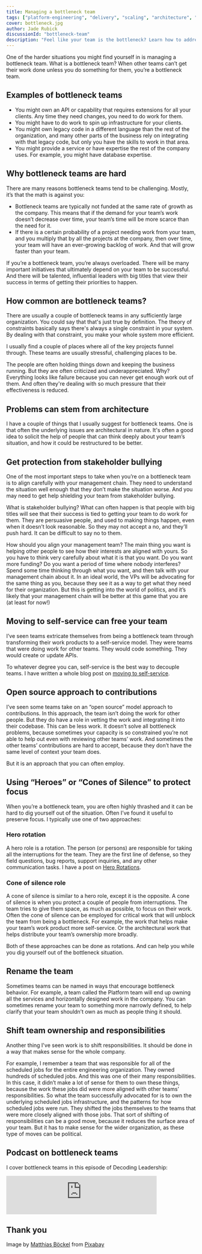 ```yaml
---
title: Managing a bottleneck team
tags: ["platform-engineering", "delivery", "scaling", "architecture", "org-design"]
cover: bottleneck.jpg
author: Jade Rubick
discussionId: "bottleneck-team"
description: "Feel like your team is the bottleneck? Learn how to address the challenges of managing a bottleneck team."
---
```


One of the harder situations you might find yourself in is managing a bottleneck team. What is a bottleneck team? When other teams can’t get their work done unless you do something for them, you’re a bottleneck team.

<re-img src="bottleneck.jpg"></re-img>

## Examples of bottleneck teams

* You might own an API or capability that requires extensions for all your clients. Any time they need changes, you need to do work for them.
* You might have to do work to spin up infrastructure for your clients.
* You might own legacy code in a different language than the rest of the organization, and many other parts of the business rely on integrating with that legacy code, but only you have the skills to work in that area.
* You might provide a service or have expertise the rest of the company uses. For example, you might have database expertise.

## Why bottleneck teams are hard

There are many reasons bottleneck teams tend to be challenging. Mostly, it’s that the math is against you:

* Bottleneck teams are typically not funded at the same rate of growth as the company. This means that if the demand for your team’s work doesn’t decrease over time, your team’s time will be more scarce than the need for it. 
* If there is a certain probability of a project needing work from your team, and you multiply that by all the projects at the company, then over time, your team will have an ever-growing backlog of work. And that will grow faster than your team.

If you’re a bottleneck team, you’re always overloaded. There will be many important initiatives that ultimately depend on your team to be successful. And there will be talented, influential leaders with big titles that view their success in terms of getting their priorities to happen.

## How common are bottleneck teams?

There are usually a couple of bottleneck teams in any sufficiently large organization. You could  say that that's just true by definition. The theory of constraints basically says there's always a single constraint in your system. By dealing with that constraint, you make your whole system more efficient. 

I usually find a couple of places where all of the key projects funnel through. These teams are usually stressful, challenging places to be. 

The people are often holding things down and keeping the business running. But they are often criticized and underappreciated. Why? Everything looks like failure because you can never get enough work out of them. And often they're dealing with so much pressure that their effectiveness is reduced.

## Problems can stem from architecture

I have a couple of things that I usually suggest for bottleneck teams. One is that often the underlying issues are architectural in nature. It's often a good idea to solicit the help of people that can think deeply about your team’s situation, and how it could be restructured to be better. 

## Get protection from stakeholder bullying

One of the most important steps to take when you’re on a bottleneck team is to align carefully with your management chain. They need to understand the situation well enough that they don’t make the situation worse. And you may need to get help shielding your team from stakeholder bullying. 

What is stakeholder bullying? What can often happen is that people with big titles will see that their success is tied to getting your team to do work for them. They are persuasive people, and used to making things happen, even when it doesn’t look reasonable. So they may not accept a no, and they’ll push hard. It can be difficult to say no to them.

How should you align your management team? The main thing you want is helping other people to see how their interests are aligned with yours. So you have to think very carefully about what it is that you want. Do you want more funding? Do you want a period of time where nobody interferes? Spend some time thinking through what you want, and then talk with your management chain about it. In an ideal world, the VPs will be advocating for the same thing as you, because they see it as a way to get what they need for their organization. But this is getting into the world of politics, and it’s likely that your management chain will be better at this game that you are (at least for now!)

## Moving to self-service can free your team

I’ve seen teams extricate themselves from being a bottleneck team through transforming their work products to a self-service model. They were teams that were doing work for other teams. They would code something. They would create or update APIs. 

To whatever degree you can, self-service is the best way to decouple teams. I have written a whole blog post on [moving to self-service](/platform-teams-and-the-self-service-model/).

## Open source approach to contributions

I’ve seen some teams take on an “open source” model approach to contributions. In this approach, the team isn’t doing the work for other people. But they do have a role in vetting the work and integrating it into their codebase. This can be less work. It doesn’t solve all bottleneck problems, because sometimes your capacity is so constrained you’re not able to help out even with reviewing other teams’ work. And sometimes the other teams’ contributions are hard to accept, because they don’t have the same level of context your team does. 

But it is an approach that you can often employ. 

## Using “Heroes” or “Cones of Silence” to protect focus

When you’re a bottleneck team, you are often highly thrashed and it can be hard to dig yourself out of the situation. Often I’ve found it useful to preserve focus. I typically use one of two approaches:

### Hero rotation

A hero role is a rotation. The person (or persons) are responsible for taking all the interruptions for the team. They are the first line of defense, so they field questions, bug reports, support inquiries, and any other communication tasks. I have a post on [Hero Rotations](/hero-rotation/).

### Cone of silence role

A cone of silence is similar to a hero role, except it is the opposite. A cone of silence is when you protect a couple of people from interruptions. The team tries to give them space, as much as possible, to focus on their work. Often the cone of silence can be employed for critical work that will unblock the team from being a bottleneck. For example, the work that helps make your team’s work product more self-service. Or the architectural work that helps distribute your team’s ownership more broadly. 

Both of these approaches can be done as rotations. And can help you while you dig yourself out of the bottleneck situation.

## Rename the team

Sometimes teams can be named in ways that encourage bottleneck behavior. For example, a team called the Platform team will end up owning all the services and horizontally designed work in the company. You can sometimes rename your team to something more narrowly defined, to help clarify that your team shouldn’t own as much as people thing it should.

## Shift team ownership and responsibilities

Another thing I've seen work is to shift responsibilities. It should be done in a way that makes sense for the whole company. 

For example, I remember a team that was responsible for all of the scheduled jobs for the entire engineering organization. They owned hundreds of scheduled jobs. And this was one of their many responsibilities. In this case, it didn’t make a lot of sense for them to own these things, because the work these jobs did were more aligned with other teams’ responsibilities. So what the team successfully advocated for is to own the underlying scheduled jobs infrastructure, and the patterns for how scheduled jobs were run. They shifted the jobs themselves to the teams that were more closely aligned with those jobs. That sort of shifting of responsibilities can be a good move, because it reduces the surface area of your team. But it has to make sense for the wider organization, as these type of moves can be political.

## Podcast on bottleneck teams

I cover bottleneck teams in this episode of Decoding Leadership:

<iframe src="https://podcasters.spotify.com/pod/show/decodingleadership/embed/episodes/6--Jade-Rubick-on-the-dangers-of-fan-out-work--and-managing-a-bottleneck-team-e2k9fjf" height="102px" width="400px" frameborder="0" scrolling="no"></iframe>

## Thank you

Image by <a href="https://pixabay.com/users/matthiasboeckel-3930681/?utm_source=link-attribution&utm_medium=referral&utm_campaign=image&utm_content=4573634">Matthias Böckel</a> from <a href="https://pixabay.com//?utm_source=link-attribution&utm_medium=referral&utm_campaign=image&utm_content=4573634">Pixabay</a>